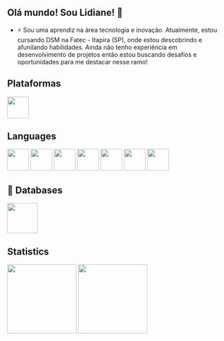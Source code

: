 ## Olá mundo! Sou Lidiane! 👋

- ⚡ Sou uma aprendiz na área tecnologia e inovação. Atualmente, estou cursando DSM na Fatec - Itapira (SP), onde estou descobrindo e afunilando habilidades. Ainda não tenho experiência em desenvolvimento de projetos então estou buscando desafios e oportunidades para me destacar nesse ramo!

## Plataformas
<div>
<img width=50 height=50 src="https://cdn.jsdelivr.net/gh/devicons/devicon@latest/icons/vscode/vscode-original-wordmark.svg" />
</div>

## Languages
<div>
<img width=50 height=50 src="https://cdn.jsdelivr.net/gh/devicons/devicon@latest/icons/python/python-original.svg" />
<img width=50 height=50 src="https://cdn.jsdelivr.net/gh/devicons/devicon@latest/icons/java/java-original.svg" />
<img width=50 height=50 src="https://cdn.jsdelivr.net/gh/devicons/devicon@latest/icons/javascript/javascript-original.svg" />
<img width=50 height=50 src="https://cdn.jsdelivr.net/gh/devicons/devicon@latest/icons/php/php-original.svg" />
<img width=50 height=50 src="https://cdn.jsdelivr.net/gh/devicons/devicon@latest/icons/html5/html5-original.svg" />
<img width=50 height=50 src="https://cdn.jsdelivr.net/gh/devicons/devicon@latest/icons/css3/css3-original.svg" />
<img width=50 height=50 src="https://cdn.jsdelivr.net/gh/devicons/devicon@latest/icons/c/c-original.svg" />
 </div>                                                       


## 💾 Databases
<div>
<img width=70 height=70 src="https://cdn.jsdelivr.net/gh/devicons/devicon@latest/icons/mysql/mysql-original-wordmark.svg" />
</div>

## Statistics
<div>
<img height=160em src="https://github-readme-stats.vercel.app/api?username=lims31&show_icons=true&theme=shadow_red&count_private=true&include_all_commits=true">
<img height=160em src="https://github-readme-stats.vercel.app/api/top-langs/?username=lims31&layout=pie&theme=shadow_red&langs_count=6">
</div>




